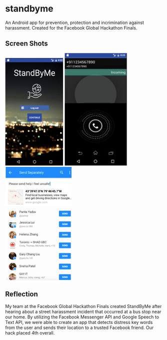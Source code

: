 # standbyme

An Android app for prevention, protection and incrimination against harassment.
Created for the Facebook Global Hackathon Finals.

## Screen Shots
<img src="Screenshots/Home.png" width = "185"> <img src="Screenshots/Call.png"> <img src="Screenshots/FacebookAPI.png">


## Reflection
My team at the Facebook Global Hackathon Finals created StandByMe after hearing about a street harassment incident that occurred at a bus stop near our home. By utilizing the Facebook Messenger API and Google Speech to Text API, we were able to create an app that detects distress key words from the user and sends their location to a trusted Facebook friend. Our hack placed 4th overall.


